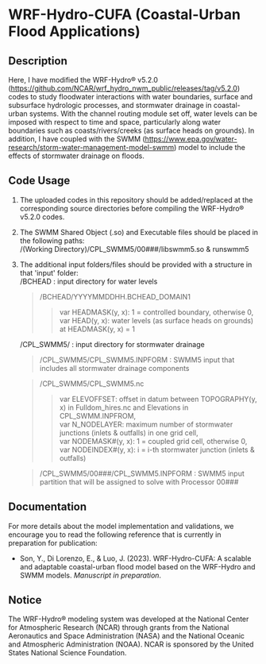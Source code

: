 # WRF-Hydro-CUFA (Coastal-Urban Flood Applications)
## Description
Here, I have modified the WRF-Hydro® v5.2.0 (https://github.com/NCAR/wrf_hydro_nwm_public/releases/tag/v5.2.0) codes to study floodwater interactions with water boundaries, surface and subsurface hydrologic processes, and stormwater drainage in coastal-urban systems. With the channel routing module set off, water levels can be imposed with respect to time and space, particularly along water boundaries such as coasts/rivers/creeks (as surface heads on grounds). In addition, I have coupled with the SWMM (https://www.epa.gov/water-research/storm-water-management-model-swmm) model to include the effects of stormwater drainage on floods.


## Code Usage
  1. The uploaded codes in this repository should be added/replaced at the corresponding source directories before compiling the WRF-Hydro® v5.2.0 codes.
  2. The SWMM Shared Object (.so) and Executable files should be placed in the following paths:  
     /(Working Directory)/CPL_SWMM5/00###/libswmm5.so & runswmm5
  3. The additional input folders/files should be provided with a structure in that 'input' folder:  
     /BCHEAD                            : input directory for water levels
     
     > /BCHEAD/YYYYMMDDHH.BCHEAD_DOMAIN1  
     >> var HEADMASK(y, x): 1 = controlled boundary, otherwise 0,  
     >> var HEAD(y, x): water levels (as surface heads on grounds) at HEADMASK(y, x) = 1
     
     /CPL_SWMM5/                        : input directory for stormwater drainage
     
     > /CPL_SWMM5/CPL_SWMM5.INPFORM       : SWMM5 input that includes all stormwater drainage components
     
     > /CPL_SWMM5/CPL_SWMM5.nc
     >> var ELEVOFFSET: offset in datum between TOPOGRAPHY(y, x) in Fulldom_hires.nc and Elevations in CPL_SWMM.INPFROM,  
     >> var N_NODELAYER: maximum number of stormwater junctions (inlets & outfalls) in one grid cell,  
     >> var NODEMASK#(y, x): 1 = coupled grid cell, otherwise 0,  
     >> var NODEINDEX#(y, x): i = i-th stormwater junction (inlets & outfalls)
     
     > /CPL_SWMM5/00###/CPL_SWMM5.INPFORM : SWMM5 input partition that will be assigned to solve with Processor 00###


## Documentation
For more details about the model implementation and validations, we encourage you to read the following reference that is currently in preparation for publication:
  - Son, Y., Di Lorenzo, E., & Luo, J. (2023). WRF-Hydro-CUFA: A scalable and adaptable coastal-urban flood model based on the WRF-Hydro and SWMM models. *Manuscript in preparation*.


## Notice
The WRF-Hydro® modeling system was developed at the National Center for Atmospheric Research (NCAR) through grants from the National Aeronautics and Space Administration (NASA) and the National Oceanic and Atmospheric Administration (NOAA). NCAR is sponsored by the United States National Science Foundation.
